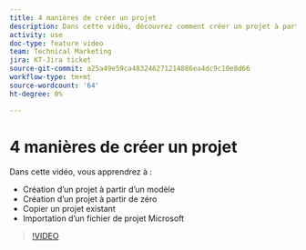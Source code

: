 ```yaml
---
title: 4 manières de créer un projet
description: Dans cette vidéo, découvrez comment créer un projet à partir d’un modèle, créer un projet à partir de zéro, copier un projet existant, importer un fichier de projet Microsoft
activity: use
doc-type: feature video
team: Technical Marketing
jira: KT-Jira ticket
source-git-commit: a25a49e59ca483246271214886ea4dc9c10e8d66
workflow-type: tm+mt
source-wordcount: '64'
ht-degree: 0%

---
```


# 4 manières de créer un projet

Dans cette vidéo, vous apprendrez à :

* Création d’un projet à partir d’un modèle
* Création d’un projet à partir de zéro
* Copier un projet existant
* Importation d’un fichier de projet Microsoft

>[!VIDEO](https://video.tv.adobe.com/v/335084/?quality=12&learn=on)